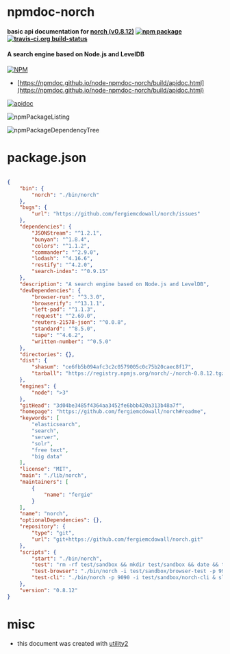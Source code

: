 # npmdoc-norch

#### basic api documentation for  [norch (v0.8.12)](https://github.com/fergiemcdowall/norch#readme)  [![npm package](https://img.shields.io/npm/v/npmdoc-norch.svg?style=flat-square)](https://www.npmjs.org/package/npmdoc-norch) [![travis-ci.org build-status](https://api.travis-ci.org/npmdoc/node-npmdoc-norch.svg)](https://travis-ci.org/npmdoc/node-npmdoc-norch)

#### A search engine based on Node.js and LevelDB

[![NPM](https://nodei.co/npm/norch.png?downloads=true&downloadRank=true&stars=true)](https://www.npmjs.com/package/norch)

- [https://npmdoc.github.io/node-npmdoc-norch/build/apidoc.html](https://npmdoc.github.io/node-npmdoc-norch/build/apidoc.html)

[![apidoc](https://npmdoc.github.io/node-npmdoc-norch/build/screenCapture.buildCi.browser.%252Ftmp%252Fbuild%252Fapidoc.html.png)](https://npmdoc.github.io/node-npmdoc-norch/build/apidoc.html)

![npmPackageListing](https://npmdoc.github.io/node-npmdoc-norch/build/screenCapture.npmPackageListing.svg)

![npmPackageDependencyTree](https://npmdoc.github.io/node-npmdoc-norch/build/screenCapture.npmPackageDependencyTree.svg)



# package.json

```json

{
    "bin": {
        "norch": "./bin/norch"
    },
    "bugs": {
        "url": "https://github.com/fergiemcdowall/norch/issues"
    },
    "dependencies": {
        "JSONStream": "^1.2.1",
        "bunyan": "^1.8.4",
        "colors": "^1.1.2",
        "commander": "^2.9.0",
        "lodash": "^4.16.6",
        "restify": "^4.2.0",
        "search-index": "^0.9.15"
    },
    "description": "A search engine based on Node.js and LevelDB",
    "devDependencies": {
        "browser-run": "^3.3.0",
        "browserify": "^13.1.1",
        "left-pad": "^1.1.3",
        "request": "^2.69.0",
        "reuters-21578-json": "^0.0.8",
        "standard": "^8.5.0",
        "tape": "^4.6.2",
        "written-number": "^0.5.0"
    },
    "directories": {},
    "dist": {
        "shasum": "ce6fb5b094afc3c2c0579005c0c75b20caec8f17",
        "tarball": "https://registry.npmjs.org/norch/-/norch-0.8.12.tgz"
    },
    "engines": {
        "node": ">3"
    },
    "gitHead": "3d04be3485f4364aa3452fe6bbb420a313b48a7f",
    "homepage": "https://github.com/fergiemcdowall/norch#readme",
    "keywords": [
        "elasticsearch",
        "search",
        "server",
        "solr",
        "free text",
        "big data"
    ],
    "license": "MIT",
    "main": "./lib/norch",
    "maintainers": [
        {
            "name": "fergie"
        }
    ],
    "name": "norch",
    "optionalDependencies": {},
    "repository": {
        "type": "git",
        "url": "git+https://github.com/fergiemcdowall/norch.git"
    },
    "scripts": {
        "start": "./bin/norch",
        "test": "rm -rf test/sandbox && mkdir test/sandbox && date && tape test/*test.js && npm run test-cli && npm run test-browser && standard --fix",
        "test-browser": "./bin/norch -i test/sandbox/browser-test -p 9999 & tape test/browser/runtest.js && kill $!",
        "test-cli": "./bin/norch -p 9090 -i test/sandbox/norch-cli & sleep 5s && bats test/test.bats && kill $!"
    },
    "version": "0.8.12"
}
```



# misc
- this document was created with [utility2](https://github.com/kaizhu256/node-utility2)
